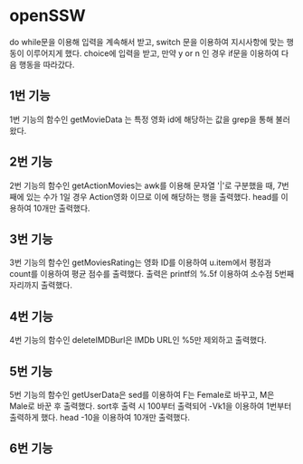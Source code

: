 # openSSW

do while문을 이용해 입력을 계속해서 받고, switch 문을 이용하여 지시사항에 맞는 행동이 이루어지게 했다.
choice에 입력을 받고, 만약 y or n 인 경우 if문을 이용하여 다음 행동을 따라갔다.

## 1번 기능
1번 기능의 함수인 getMovieData 는 특정 영화 id에 해당하는 값을 grep을 통해 불러왔다.

## 2번 기능
2번 기능의 함수인 getActionMovies는 awk를 이용해 문자열 '|'로 구분했을 때, 7번째에 있는 수가 1일 경우 Action영화 이므로 이에 해당하는 행을 출력했다.
head를 이용하여 10개만 출력했다.

## 3번 기능
3번 기능의 함수인 getMoviesRating는 영화 ID를 이용하여 u.item에서 평점과 count를 이용하여 평균 점수를 출력했다. 출력은 printf의 %.5f 이용하여 소수점 5번째 자리까지 출력했다.

## 4번 기능
4번 기능의 함수인 deleteIMDBurl은 IMDb URL인 %5만 제외하고 출력했다.

## 5번 기능
5번 기능의 함수인 getUserData은 sed를 이용하여 F는 Female로 바꾸고, M은 Male로 바꾼 후 출력했다. sort후 출력 시 100부터 출력되어 -Vk1을 이용하여 1번부터 출력하게 했다. head -10을 이용하여 10개만 출력했다.

## 6번 기능



